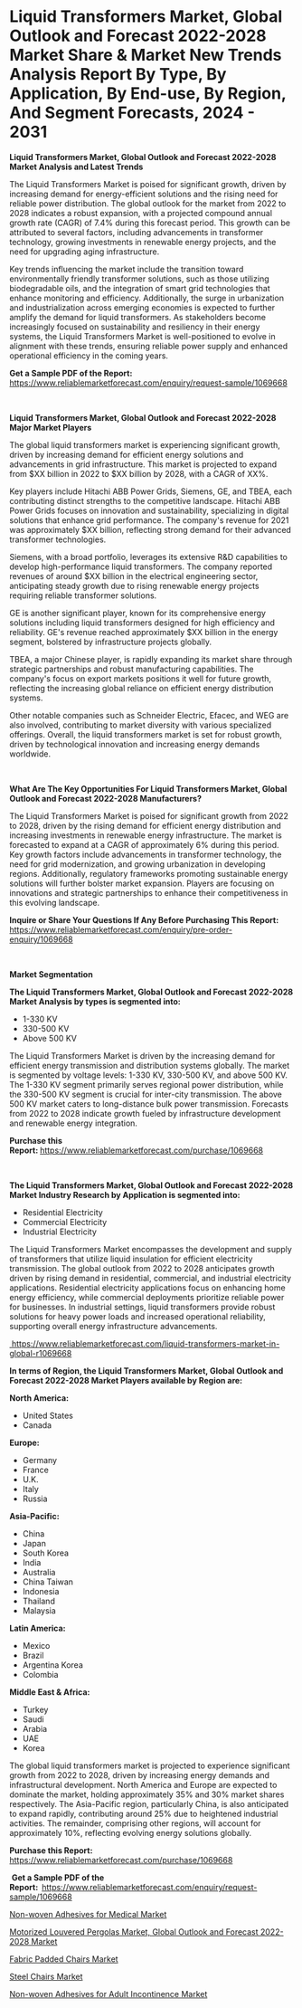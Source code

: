 <p><h1>Liquid Transformers Market, Global Outlook and Forecast 2022-2028 Market Share & Market New Trends Analysis Report By Type, By Application, By End-use, By Region, And Segment Forecasts, 2024 - 2031</h1></p><p><strong>Liquid Transformers Market, Global Outlook and Forecast 2022-2028 Market Analysis and Latest Trends</strong></p>
<p><p>The Liquid Transformers Market is poised for significant growth, driven by increasing demand for energy-efficient solutions and the rising need for reliable power distribution. The global outlook for the market from 2022 to 2028 indicates a robust expansion, with a projected compound annual growth rate (CAGR) of 7.4% during this forecast period. This growth can be attributed to several factors, including advancements in transformer technology, growing investments in renewable energy projects, and the need for upgrading aging infrastructure.</p><p>Key trends influencing the market include the transition toward environmentally friendly transformer solutions, such as those utilizing biodegradable oils, and the integration of smart grid technologies that enhance monitoring and efficiency. Additionally, the surge in urbanization and industrialization across emerging economies is expected to further amplify the demand for liquid transformers. As stakeholders become increasingly focused on sustainability and resiliency in their energy systems, the Liquid Transformers Market is well-positioned to evolve in alignment with these trends, ensuring reliable power supply and enhanced operational efficiency in the coming years.</p></p>
<p><strong>Get a Sample PDF of the Report:&nbsp;</strong> <a href="https://www.reliablemarketforecast.com/enquiry/request-sample/1069668?utm_campaign=1130&utm_medium=2&utm_source=Github&utm_content=ia&utm_term=04122024&utm_id=liquid-transformers-market-global-outlook-and-forecast-2022-2028">https://www.reliablemarketforecast.com/enquiry/request-sample/1069668</a></p>
<p>&nbsp;</p>
<p><strong>Liquid Transformers Market, Global Outlook and Forecast 2022-2028 Major Market Players</strong></p>
<p><p>The global liquid transformers market is experiencing significant growth, driven by increasing demand for efficient energy solutions and advancements in grid infrastructure. This market is projected to expand from $XX billion in 2022 to $XX billion by 2028, with a CAGR of XX%.</p><p>Key players include Hitachi ABB Power Grids, Siemens, GE, and TBEA, each contributing distinct strengths to the competitive landscape. Hitachi ABB Power Grids focuses on innovation and sustainability, specializing in digital solutions that enhance grid performance. The company's revenue for 2021 was approximately $XX billion, reflecting strong demand for their advanced transformer technologies.</p><p>Siemens, with a broad portfolio, leverages its extensive R&D capabilities to develop high-performance liquid transformers. The company reported revenues of around $XX billion in the electrical engineering sector, anticipating steady growth due to rising renewable energy projects requiring reliable transformer solutions.</p><p>GE is another significant player, known for its comprehensive energy solutions including liquid transformers designed for high efficiency and reliability. GE's revenue reached approximately $XX billion in the energy segment, bolstered by infrastructure projects globally.</p><p>TBEA, a major Chinese player, is rapidly expanding its market share through strategic partnerships and robust manufacturing capabilities. The company's focus on export markets positions it well for future growth, reflecting the increasing global reliance on efficient energy distribution systems.</p><p>Other notable companies such as Schneider Electric, Efacec, and WEG are also involved, contributing to market diversity with various specialized offerings. Overall, the liquid transformers market is set for robust growth, driven by technological innovation and increasing energy demands worldwide.</p></p>
<p>&nbsp;</p>
<p><strong>What Are The Key Opportunities For Liquid Transformers Market, Global Outlook and Forecast 2022-2028 Manufacturers?</strong></p>
<p><p>The Liquid Transformers Market is poised for significant growth from 2022 to 2028, driven by the rising demand for efficient energy distribution and increasing investments in renewable energy infrastructure. The market is forecasted to expand at a CAGR of approximately 6% during this period. Key growth factors include advancements in transformer technology, the need for grid modernization, and growing urbanization in developing regions. Additionally, regulatory frameworks promoting sustainable energy solutions will further bolster market expansion. Players are focusing on innovations and strategic partnerships to enhance their competitiveness in this evolving landscape.</p></p>
<p><strong>Inquire or Share Your Questions If Any Before Purchasing This Report:</strong> <a href="https://www.reliablemarketforecast.com/enquiry/pre-order-enquiry/1069668?utm_campaign=1130&utm_medium=2&utm_source=Github&utm_content=ia&utm_term=04122024&utm_id=liquid-transformers-market-global-outlook-and-forecast-2022-2028">https://www.reliablemarketforecast.com/enquiry/pre-order-enquiry/1069668</a></p>
<p>&nbsp;</p>
<p><strong>Market Segmentation</strong></p>
<p><strong>The Liquid Transformers Market, Global Outlook and Forecast 2022-2028 Market Analysis by types is segmented into:</strong></p>
<p><ul><li>1-330 KV</li><li>330-500 KV</li><li>Above 500 KV</li></ul></p>
<p><p>The Liquid Transformers Market is driven by the increasing demand for efficient energy transmission and distribution systems globally. The market is segmented by voltage levels: 1-330 KV, 330-500 KV, and above 500 KV. The 1-330 KV segment primarily serves regional power distribution, while the 330-500 KV segment is crucial for inter-city transmission. The above 500 KV market caters to long-distance bulk power transmission. Forecasts from 2022 to 2028 indicate growth fueled by infrastructure development and renewable energy integration.</p></p>
<p><strong>Purchase this Report:&nbsp;</strong><a href="https://www.reliablemarketforecast.com/purchase/1069668?utm_campaign=1130&utm_medium=2&utm_source=Github&utm_content=ia&utm_term=04122024&utm_id=liquid-transformers-market-global-outlook-and-forecast-2022-2028">https://www.reliablemarketforecast.com/purchase/1069668</a></p>
<p>&nbsp;</p>
<p><strong>The Liquid Transformers Market, Global Outlook and Forecast 2022-2028 Market Industry Research by Application is segmented into:</strong></p>
<p><ul><li>Residential Electricity</li><li>Commercial Electricity</li><li>Industrial Electricity</li></ul></p>
<p><p>The Liquid Transformers Market encompasses the development and supply of transformers that utilize liquid insulation for efficient electricity transmission. The global outlook from 2022 to 2028 anticipates growth driven by rising demand in residential, commercial, and industrial electricity applications. Residential electricity applications focus on enhancing home energy efficiency, while commercial deployments prioritize reliable power for businesses. In industrial settings, liquid transformers provide robust solutions for heavy power loads and increased operational reliability, supporting overall energy infrastructure advancements.</p></p>
<p><a href="https://www.reliablemarketforecast.com/liquid-transformers-market-in-global-r1069668?utm_campaign=1130&utm_medium=2&utm_source=Github&utm_content=ia&utm_term=04122024&utm_id=liquid-transformers-market-global-outlook-and-forecast-2022-2028">&nbsp;https://www.reliablemarketforecast.com/liquid-transformers-market-in-global-r1069668</a></p>
<p><strong>In terms of Region, the Liquid Transformers Market, Global Outlook and Forecast 2022-2028 Market Players available by Region are:</strong></p>
<p>
    <p> <strong> North America: </strong>
        <ul>
            <li>United States</li>
            <li>Canada</li>
        </ul>
        </p> 
    <p> <strong> Europe: </strong>
        <ul>
            <li>Germany</li>
            <li>France</li>
            <li>U.K.</li>
            <li>Italy</li>
            <li>Russia</li>
        </ul>
        </p> 
    <p> <strong> Asia-Pacific: </strong>
        <ul>
            <li>China</li>
            <li>Japan</li>
            <li>South Korea</li>
            <li>India</li>
            <li>Australia</li>
            <li>China Taiwan</li>
            <li>Indonesia</li>
            <li>Thailand</li>
            <li>Malaysia</li>
        </ul>
        </p> 
    <p> <strong> Latin America: </strong>
        <ul>
            <li>Mexico</li>
            <li>Brazil</li>
            <li>Argentina Korea</li>
            <li>Colombia</li>
        </ul>
        </p> 
    <p> <strong> Middle East & Africa: </strong>
        <ul>
            <li>Turkey</li>
            <li>Saudi</li>
            <li>Arabia</li>
            <li>UAE</li>
            <li>Korea</li>
        </ul>
    </p>
    </p>
<p><p>The global liquid transformers market is projected to experience significant growth from 2022 to 2028, driven by increasing energy demands and infrastructural development. North America and Europe are expected to dominate the market, holding approximately 35% and 30% market shares respectively. The Asia-Pacific region, particularly China, is also anticipated to expand rapidly, contributing around 25% due to heightened industrial activities. The remainder, comprising other regions, will account for approximately 10%, reflecting evolving energy solutions globally.</p></p>
<p><strong>Purchase this Report: </strong><a href="https://www.reliablemarketforecast.com/purchase/1069668?utm_campaign=1130&utm_medium=2&utm_source=Github&utm_content=ia&utm_term=04122024&utm_id=liquid-transformers-market-global-outlook-and-forecast-2022-2028">https://www.reliablemarketforecast.com/purchase/1069668</a></p>
<p>&nbsp;<strong>Get a Sample PDF of the Report:&nbsp;&nbsp;</strong><a href="https://www.reliablemarketforecast.com/enquiry/request-sample/1069668?utm_campaign=1130&utm_medium=2&utm_source=Github&utm_content=ia&utm_term=04122024&utm_id=liquid-transformers-market-global-outlook-and-forecast-2022-2028">https://www.reliablemarketforecast.com/enquiry/request-sample/1069668</a></p>
<p><strong></strong></p>
<p><p><a href="https://issuu.com/reportprime-2/docs/non-woven-adhesives-for-medical-market-size-2030.p?utm_campaign=1130&utm_medium=2&utm_source=Github&utm_content=ia&utm_term=04122024&utm_id=liquid-transformers-market-global-outlook-and-forecast-2022-2028">Non-woven Adhesives for Medical Market</a></p><p><a href="https://github.com/RickHolmes3/Market-Research-Report-List-7/blob/main/motorized-louvered-pergolas-market-global-outlook-and-forecast-2022-2028-market.md?utm_campaign=1130&utm_medium=2&utm_source=Github&utm_content=ia&utm_term=04122024&utm_id=liquid-transformers-market-global-outlook-and-forecast-2022-2028">Motorized Louvered Pergolas Market, Global Outlook and Forecast 2022-2028 Market</a></p><p><a href="https://www.linkedin.com/pulse/fabric-padded-chairs-market-outlook-forecast-from-2024-2031-7l2sf?utm_campaign=1130&utm_medium=2&utm_source=Github&utm_content=ia&utm_term=04122024&utm_id=liquid-transformers-market-global-outlook-and-forecast-2022-2028">Fabric Padded Chairs Market</a></p><p><a href="https://www.linkedin.com/pulse/top-trends-transforming-steel-chairs-market-2024-2031-helixperts-iejlf?utm_campaign=1130&utm_medium=2&utm_source=Github&utm_content=ia&utm_term=04122024&utm_id=liquid-transformers-market-global-outlook-and-forecast-2022-2028">Steel Chairs Market</a></p><p><a href="https://issuu.com/reportprime-2/docs/non-woven-adhesives-for-adult-incontinence-market-?utm_campaign=1130&utm_medium=2&utm_source=Github&utm_content=ia&utm_term=04122024&utm_id=liquid-transformers-market-global-outlook-and-forecast-2022-2028">Non-woven Adhesives for Adult Incontinence Market</a></p></p>